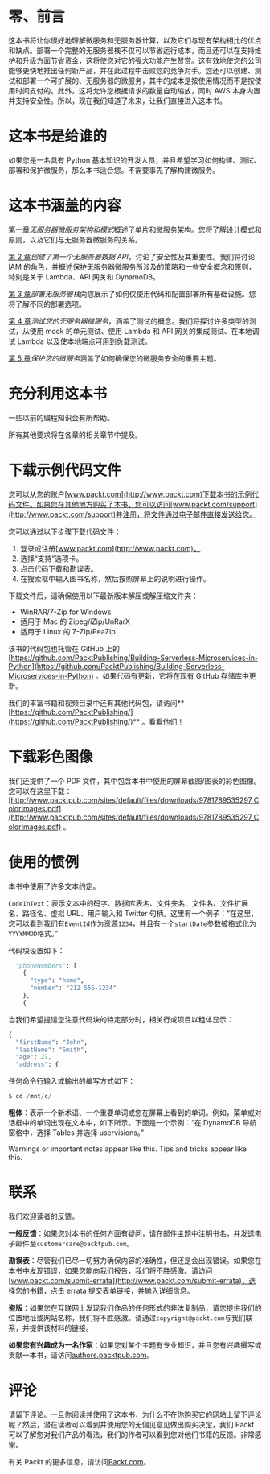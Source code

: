 # 零、前言

这本书将让你很好地理解微服务和无服务器计算，以及它们与现有架构相比的优点和缺点。部署一个完整的无服务器栈不仅可以节省运行成本，而且还可以在支持维护和升级方面节省资金，这将使您对它的强大功能产生赞赏。这有效地使您的公司能够更快地推出任何新产品，并在此过程中击败您的竞争对手。您还可以创建、测试和部署一个可扩展的、无服务器的微服务，其中的成本是按使用情况而不是按使用时间支付的。此外，这将允许您根据请求的数量自动缩放，同时 AWS 本身内置并支持安全性。所以，现在我们知道了未来，让我们直接进入这本书。

# 这本书是给谁的

如果您是一名具有 Python 基本知识的开发人员，并且希望学习如何构建、测试、部署和保护微服务，那么本书适合您。不需要事先了解构建微服务。

# 这本书涵盖的内容

[第一章](1.html)*无服务器微服务架构和模式*概述了单片和微服务架构。您将了解设计模式和原则，以及它们与无服务器微服务的关系。

[第 2 章](2.html)*创建了第一个无服务器数据 API*，讨论了安全性及其重要性。我们将讨论 IAM 的角色，并概述保护无服务器微服务所涉及的策略和一些安全概念和原则，特别是关于 Lambda、API 网关和 DynamoDB。

[第 3 章](3.html)*部署无服务器栈*向您展示了如何仅使用代码和配置部署所有基础设施。您将了解不同的部署选项。

[第 4 章](4.html)*测试您的无服务器微服务*，涵盖了测试的概念。我们将探讨许多类型的测试，从使用 mock 的单元测试、使用 Lambda 和 API 网关的集成测试、在本地调试 Lambda 以及使本地端点可用到负载测试。

[第 5 章](5.html)*保护您的微服务*涵盖了如何确保您的微服务安全的重要主题。

# 充分利用这本书

一些以前的编程知识会有所帮助。

所有其他要求将在各章的相关章节中提及。

# 下载示例代码文件

您可以从您的账户[www.packt.com](http://www.packt.com)下载本书的示例代码文件。如果您在其他地方购买了本书，您可以访问[www.packt.com/support](http://www.packt.com/support)并注册，将文件通过电子邮件直接发送给您。

您可以通过以下步骤下载代码文件：

1.  登录或注册[www.packt.com](http://www.packt.com)。
2.  选择“支持”选项卡。
3.  点击代码下载和勘误表。
4.  在搜索框中输入图书名称，然后按照屏幕上的说明进行操作。

下载文件后，请确保使用以下最新版本解压或解压缩文件夹：

*   WinRAR/7-Zip for Windows
*   适用于 Mac 的 Zipeg/iZip/UnRarX
*   适用于 Linux 的 7-Zip/PeaZip

该书的代码包也托管在 GitHub 上的[https://github.com/PacktPublishing/Building-Serverless-Microservices-in-Python](https://github.com/PacktPublishing/Building-Serverless-Microservices-in-Python) 。如果代码有更新，它将在现有 GitHub 存储库中更新。

我们的丰富书籍和视频目录中还有其他代码包，请访问**[https://github.com/PacktPublishing/](https://github.com/PacktPublishing/)** 。看看他们！

# 下载彩色图像

我们还提供了一个 PDF 文件，其中包含本书中使用的屏幕截图/图表的彩色图像。您可以在这里下载：[http://www.packtpub.com/sites/default/files/downloads/9781789535297_ColorImages.pdf](http://www.packtpub.com/sites/default/files/downloads/9781789535297_ColorImages.pdf) 。

# 使用的惯例

本书中使用了许多文本约定。

`CodeInText`：表示文本中的码字、数据库表名、文件夹名、文件名、文件扩展名、路径名、虚拟 URL、用户输入和 Twitter 句柄。这里有一个例子：“在这里，您可以看到我们有`EventId`作为资源`1234`，并且有一个`startDate`参数被格式化为`YYYYMMDD`格式。”

代码块设置如下：

```py
  "phoneNumbers": [
    {
      "type": "home",
      "number": "212 555-1234"
    },
    {
```

当我们希望提请您注意代码块的特定部分时，相关行或项目以粗体显示：

```py
{
  "firstName": "John",
  "lastName": "Smith",
  "age": 27,
  "address": {
```

任何命令行输入或输出的编写方式如下：

```py
$ cd /mnt/c/
```

**粗体**：表示一个新术语、一个重要单词或您在屏幕上看到的单词。例如，菜单或对话框中的单词出现在文本中，如下所示。下面是一个示例：“在 DynamoDB 导航窗格中，选择 Tables 并选择 uservisions。”

Warnings or important notes appear like this. Tips and tricks appear like this.

# 联系

我们欢迎读者的反馈。

**一般反馈**：如果您对本书的任何方面有疑问，请在邮件主题中注明书名，并发送电子邮件至`customercare@packtpub.com`。

**勘误表**：尽管我们已尽一切努力确保内容的准确性，但还是会出现错误。如果您在本书中发现错误，如果您能向我们报告，我们将不胜感激。请访问[www.packt.com/submit-errata](http://www.packt.com/submit-errata)，选择您的书籍，点击 errata 提交表单链接，并输入详细信息。

**盗版**：如果您在互联网上发现我们作品的任何形式的非法复制品，请您提供我们的位置地址或网站名称，我们将不胜感激。请通过`copyright@packt.com`与我们联系，并提供该材料的链接。

**如果您有兴趣成为一名作家**：如果您对某个主题有专业知识，并且您有兴趣撰写或贡献一本书，请访问[authors.packtpub.com](http://authors.packtpub.com/)。

# 评论

请留下评论。一旦你阅读并使用了这本书，为什么不在你购买它的网站上留下评论呢？然后，潜在读者可以看到并使用您的无偏见意见做出购买决定，我们 Packt 可以了解您对我们产品的看法，我们的作者可以看到您对他们书籍的反馈。非常感谢。

有关 Packt 的更多信息，请访问[Packt.com](http://www.packt.com/)。
